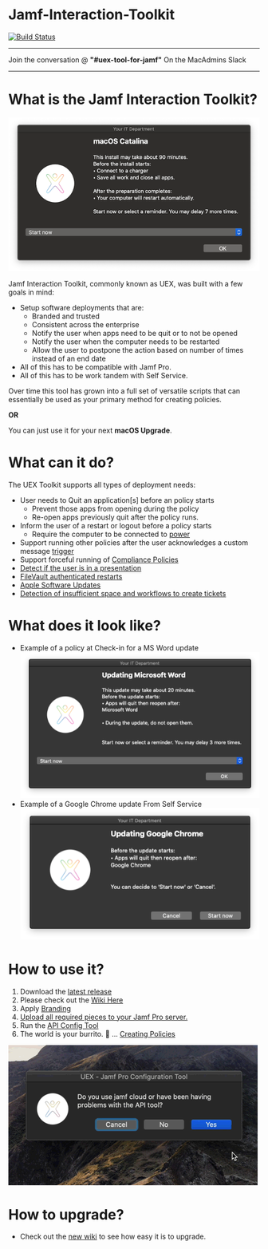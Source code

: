 # Jamf-Interaction-Toolkit

[![Build Status](https://travis-ci.com/green-philodendron/Jamf-Interaction-Toolkit.svg?branch=master)](https://travis-ci.com/green-philodendron/Jamf-Interaction-Toolkit)
___

Join the conversation @ **"#uex-tool-for-jamf"** On the MacAdmins Slack
___
# What is the Jamf Interaction Toolkit?

![](./images/macos-catalina-preview.png) 

Jamf Interaction Toolkit, commonly known as UEX, was built with a few goals in mind:

* Setup software deployments that are:
  * Branded and trusted
  * Consistent across the enterprise 
  * Notify the user when apps need to be quit or to not be opened
  * Notify the user when the computer needs to be restarted
  * Allow the user to postpone the action based on number of times instead of an end date
* All of this has to be compatible with Jamf Pro.
* All of this has to be work tandem with Self Service.

Over time this tool has grown into a full set of versatile scripts that can essentially be used as your primary method for creating policies. 

**OR**

You can just use it for your next **macOS Upgrade**.

# What can it do?

The UEX Toolkit supports all types of deployment needs:

* User needs to Quit an application[s] before an policy starts
  * Prevent those apps from opening during the policy
  * Re-open apps previously quit after the policy runs.
* Inform the user of a restart or logout before a policy starts
  * Require the computer to be connected to [power](https://github.com/green-philodendron/Jamf-Interaction-Toolkit/wiki/09-Checks...-All-the-Options-for-UEX#power)
* Support running other policies after the user acknowledges a custom message [trigger](https://github.com/green-philodendron/Jamf-Interaction-Toolkit/wiki/09-Checks...-All-the-Options-for-UEX#trigger)
* Support forceful running of [Compliance Policies](https://github.com/green-philodendron/Jamf-Interaction-Toolkit/wiki/05-Compliance-Policies)
* [Detect if the user is in a presentation](https://github.com/green-philodendron/Jamf-Interaction-Toolkit/wiki/99-Presentation-Delay)
* [FileVault authenticated restarts](https://github.com/green-philodendron/Jamf-Interaction-Toolkit/wiki/07-FileVault-Authenticated-Restarts)
* [Apple Software Updates](https://github.com/green-philodendron/Jamf-Interaction-Toolkit/wiki/04---Apple-Software-Updates-via-UEX)
* [Detection of insufficient space and workflows to create tickets](https://github.com/green-philodendron/Jamf-Interaction-Toolkit/wiki/06-Space-Detection-Notification-Service-Desk-Tickets)

# What does it look like?

* Example of a policy at Check-in for a MS Word update
![](./images/word-block-preview.png) 
* Example of a Google Chrome update From Self Service
![](./images/google-chrome-preview.png) 

# How to use it?
1. Download the [latest release](https://github.com/green-philodendron/Jamf-Interaction-Toolkit/releases/latest)
1. Please check out the [Wiki Here ](https://github.com/green-philodendron/Jamf-Interaction-Toolkit/wiki)
1. Apply [Branding](https://github.com/green-philodendron/Jamf-Interaction-Toolkit/wiki/00-Setting-up-UEX-Including-Branding-and-Customising-UEX)
1. [Upload all required pieces to your Jamf Pro server.](https://github.com/green-philodendron/Jamf-Interaction-Toolkit/wiki/00-Setting-up-UEX-Including-Branding-and-Customising-UEX#uploading-to-your-jamf-pro-server)
1. Run the [API Config Tool](https://github.com/green-philodendron/Jamf-Interaction-Toolkit/wiki/00-Setting-up-UEX-Including-Branding-and-Customising-UEX#api-config-tool)
1. The world is your burrito. 🌯 ... [Creating Policies](https://github.com/green-philodendron/Jamf-Interaction-Toolkit/wiki/01-Creating-a-UEX-Policy)

![](./images/uex-API-config.gif)


# How to upgrade?

* Check out the [new wiki](https://github.com/green-philodendron/Jamf-Interaction-Toolkit/wiki/00-Upgrading-from-Previous-Version-of-UEX) to see how easy it is to upgrade.






